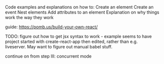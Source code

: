 Code examples and explanations on how to:
    Create an element
    Create an event
    Nest elements
    Add attributes to an element
Explanation on why things work the way they work

guide: https://pomb.us/build-your-own-react/

TODO:
figure out how to get jsx syntax to work - example seems to have project started with create-react-app then edited, rather than e.g. liveserver. May want to figure out manual babel stuff.

continue on from step III: concurrent mode